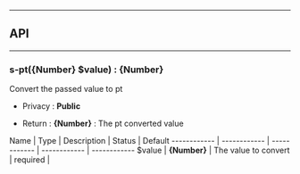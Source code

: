 


-----------------------------
## API
-----------------------------

### s-pt({Number} $value) : {Number}
Convert the passed value to pt

- Privacy : **Public**

- Return : **{Number}** : The pt converted value

Name | Type | Description | Status | Default
------------ | ------------ | ------------ | ------------ | ------------
$value | **{Number}** | The value to convert | required | 



